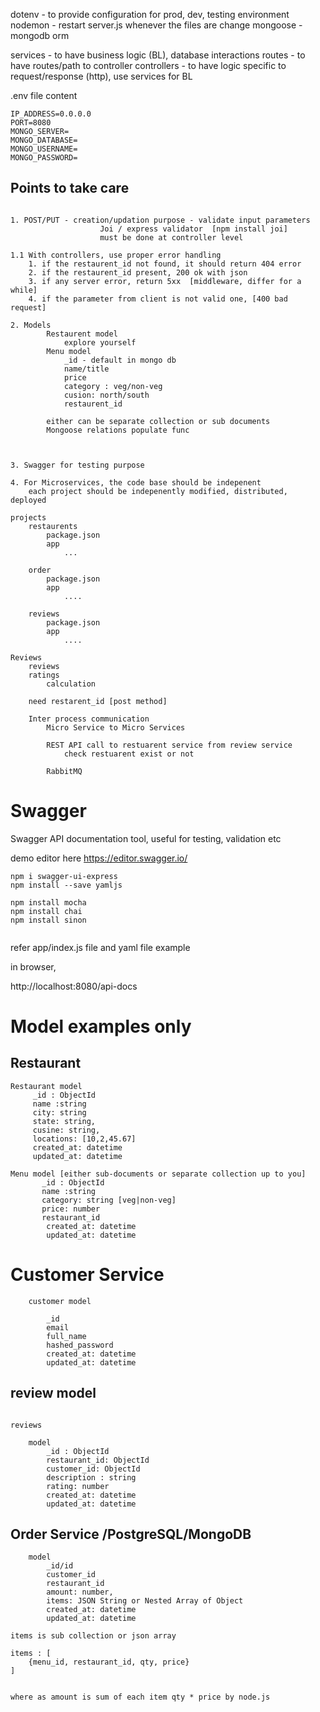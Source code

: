 dotenv - to provide configuration for prod, dev, testing environment
nodemon - restart server.js whenever the files are change
mongoose - mongodb orm

services - to have business logic (BL), database interactions
routes - to have routes/path to controller
controllers - to have logic specific to request/response (http),
              use services for BL


.env file content

```
IP_ADDRESS=0.0.0.0
PORT=8080
MONGO_SERVER=
MONGO_DATABASE=
MONGO_USERNAME=
MONGO_PASSWORD=

```

## Points to take care

```

1. POST/PUT - creation/updation purpose - validate input parameters
                    Joi / express validator  [npm install joi]
                    must be done at controller level

1.1 With controllers, use proper error handling 
    1. if the restaurent_id not found, it should return 404 error 
    2. if the restaurent_id present, 200 ok with json 
    3. if any server error, return 5xx  [middleware, differ for a while]
    4. if the parameter from client is not valid one, [400 bad request]

2. Models 
        Restaurent model 
            explore yourself
        Menu model 
            _id - default in mongo db
            name/title 
            price
            category : veg/non-veg 
            cusion: north/south
            restaurent_id

        either can be separate collection or sub documents
        Mongoose relations populate func



3. Swagger for testing purpose

4. For Microservices, the code base should be indepenent
    each project should be indepenently modified, distributed, deployed

projects
    restaurents 
        package.json
        app 
            ...

    order
        package.json
        app 
            ....
    
    reviews
        package.json 
        app
            ....
```

```
Reviews
    reviews
    ratings 
        calculation 

    need restarent_id [post method]
    
    Inter process communication 
        Micro Service to Micro Services

        REST API call to restuarent service from review service 
            check restuarent exist or not

        RabbitMQ

```


# Swagger

Swagger API documentation tool, useful for testing, validation etc


demo editor here https://editor.swagger.io/


```
npm i swagger-ui-express
npm install --save yamljs

npm install mocha
npm install chai
npm install sinon


```

refer app/index.js file and yaml file example

in browser,

http://localhost:8080/api-docs

# Model examples only

## Restaurant

```
Restaurant model
     _id : ObjectId 
     name :string
     city: string
     state: string,
     cusine: string,
     locations: [10,2,45.67]
     created_at: datetime
     updated_at: datetime
```

```
Menu model [either sub-documents or separate collection up to you]
       _id : ObjectId 
       name :string
       category: string [veg|non-veg]
       price: number
       restaurant_id
        created_at: datetime
        updated_at: datetime
```

# Customer Service
```
    customer model

        _id
        email
        full_name 
        hashed_password
        created_at: datetime
        updated_at: datetime
```

## review model

```

reviews

    model 
        _id : ObjectId 
        restaurant_id: ObjectId
        customer_id: ObjectId
        description : string 
        rating: number
        created_at: datetime
        updated_at: datetime
```


## Order Service /PostgreSQL/MongoDB
```
    model 
        _id/id 
        customer_id
        restaurant_id
        amount: number,
        items: JSON String or Nested Array of Object
        created_at: datetime
        updated_at: datetime

```

```
items is sub collection or json array

items : [
    {menu_id, restaurant_id, qty, price}
]


where as amount is sum of each item qty * price by node.js
```